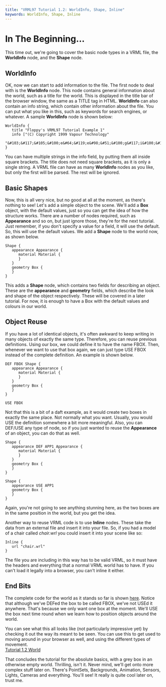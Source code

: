 ```yaml
---
title: "VRML97 Tutorial 1.2: WorldInfo, Shape, Inline"
keywords: WorldInfo, Shape, Inline
---
```

# In The Beginning...

This time out, we're going to cover the basic node types in a VRML file, the **WorldInfo** node, and the **Shape** node.

## WorldInfo

OK, now we can start to add information to the file. The first node to deal with is the **WorldInfo** node. This
node contains general information about the world, such as a title for the world. This is displayed in the title bar
of the browser window, the same as a TITLE tag in HTML. **WorldInfo** can also contain an info string, which contain other
information about the file. You can put what you like in this, such as keywords for search engines, or whatever.
A sample **WorldInfo** node is shown below:

```
WorldInfo {
   title "Floppy's VRML97 Tutorial Example 1"
   info ["(C) Copyright 1999 Vapour Technology"
         "&#103;&#117;&#105;&#100;e&#64;&#119;e&#98;&#51;&#100;g&#117;i&#100;&#101;&#46;&#111;&#114;g&#46;&#117;&#107;"]
}
```

You can have multiple strings in the info field, by putting them all inside square brackets. The
title does not need square brackets, as it is only a single string. A VRML file can have as many
**WorldInfo** nodes as you like, but only the first will be parsed. The rest will be
ignored.

## Basic Shapes

Now, this is all very nice, but no good at all at the moment, as there's nothing to see! Let's add a simple object to the scene.
We'll add a **Box** object, with the default values, just so you can get the idea of how the structure works.
There are a number of nodes required, such as **Appearance** and so on, but just ignore those, they're for the next tutorial.
Just remember, if you don't specify a value for a field, it will use the default. So, this will use the default values.
We add a **Shape** node to the world now, as shown below.

```
Shape {
   appearance Appearance {
      material Material {
      }
   }
   geometry Box {
   }
}
```

This adds a **Shape** node, which contains two fields for describing an object. These are the **appearance**
and **geometry** fields, which describe the look and shape of the object respectively. These will be covered in a later tutorial. For now, 
it is enough to have a Box with the default values and colours in our world.

## Object Reuse

If you have a lot of identical objects, it's often awkward to keep writing in many objects of exactly the same type. Therefore, you can reuse 
previous definitions. Using our box, we could define it to have the name FBOX. Then, whenever we want to use that box again, we can just type USE FBOX instead of the
complete definition. An example is shown below.

```
DEF FBOX Shape {
   appearance Appearance {
      material Material {
      }
   }
   geometry Box {
   }
}

USE FBOX
```

Not that this is a bit of a daft example, as it would create two boxes in exactly the same place.
Not normally what you want. Usually, you would USE the definition somewhere a bit more meaningful.
Also, you can DEF/USE any type of node, so if you just wanted to reuse the **Appearance** of an
object, you can do that as well.

```
Shape {
   appearance DEF APP1 Appearance {
      material Material {
      }
   }
   geometry Box {
   }
}

Shape {
   appearance USE APP1
   geometry Box {
   }
}
```

Again, you're not going to see anything stunning here, as the two boxes are in the same position in
the world, but you get the idea.

Another way to reuse VRML code is to use **Inline** nodes. These take the data from an external file and insert it into your file.
So, if you had a model of a chair called *chair.wrl* you could insert it into your scene like so:

```
Inline {
   url "chair.wrl"
}
```

The file you are including in this way has to be valid VRML, so it must have the headers and everything that a normal VRML world has to have. If you
can't load it legally into a browser, you can't inline it either.

## End Bits

The complete code for the world as it stands so far is shown <A HREF="../source/tut12.html">here</A>.
Notice that although we've DEFed the box to be called FBOX, we've not USEd it anywhere. That's
because we only want one box at the moment. We'll USE the box next time round when we learn how to
position objects around the world.


You can see what this all looks like (not particularly impressive yet) by checking it out the way its meant to be seen. You can use this to get used to moving around in your browser as well, and using the different types of movement.<BR>
<A HREF="../worlds/tut12.wrl" TARGET="_new">Tutorial 1.2 World</A>


That concludes the tutorial for the absolute basics, with a grey box in an otherwise empty world. Thrilling, isn't it. 
Never mind, we'll get onto more complex stuff later on. There's PointSets, Backgrounds, Animation,
Sensors, Lights, Cameras and everything. You'll see! It really is quite cool later on, trust me.
